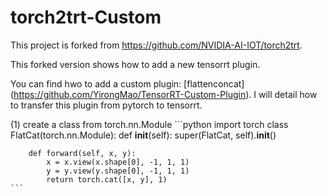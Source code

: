 # torch2trt-Custom
This project is forked from https://github.com/NVIDIA-AI-IOT/torch2trt.

This forked version shows how to add a new tensorrt plugin. 

You can find hwo to add a custom plugin:  [flattenconcat] (https://github.com/YirongMao/TensorRT-Custom-Plugin). I will detail how to transfer this plugin from pytorch to tensorrt.

(1) create a class from torch.nn.Module
    ```python
    import torch
    class FlatCat(torch.nn.Module):
        def __init__(self):
            super(FlatCat, self).__init__()

        def forward(self, x, y):
            x = x.view(x.shape[0], -1, 1, 1)
            y = y.view(y.shape[0], -1, 1, 1)
            return torch.cat([x, y], 1)
    ```
    
    
    
